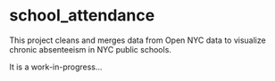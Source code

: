 # school_attendance

This project cleans and merges data from Open NYC data to visualize chronic absenteeism in NYC public schools. 

It is a work-in-progress...

